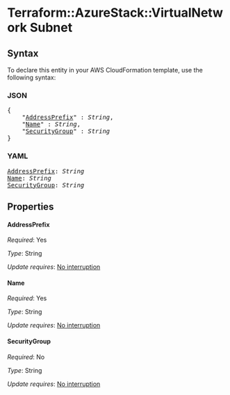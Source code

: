 # Terraform::AzureStack::VirtualNetwork Subnet

## Syntax

To declare this entity in your AWS CloudFormation template, use the following syntax:

### JSON

<pre>
{
    "<a href="#addressprefix" title="AddressPrefix">AddressPrefix</a>" : <i>String</i>,
    "<a href="#name" title="Name">Name</a>" : <i>String</i>,
    "<a href="#securitygroup" title="SecurityGroup">SecurityGroup</a>" : <i>String</i>
}
</pre>

### YAML

<pre>
<a href="#addressprefix" title="AddressPrefix">AddressPrefix</a>: <i>String</i>
<a href="#name" title="Name">Name</a>: <i>String</i>
<a href="#securitygroup" title="SecurityGroup">SecurityGroup</a>: <i>String</i>
</pre>

## Properties

#### AddressPrefix

_Required_: Yes

_Type_: String

_Update requires_: [No interruption](https://docs.aws.amazon.com/AWSCloudFormation/latest/UserGuide/using-cfn-updating-stacks-update-behaviors.html#update-no-interrupt)

#### Name

_Required_: Yes

_Type_: String

_Update requires_: [No interruption](https://docs.aws.amazon.com/AWSCloudFormation/latest/UserGuide/using-cfn-updating-stacks-update-behaviors.html#update-no-interrupt)

#### SecurityGroup

_Required_: No

_Type_: String

_Update requires_: [No interruption](https://docs.aws.amazon.com/AWSCloudFormation/latest/UserGuide/using-cfn-updating-stacks-update-behaviors.html#update-no-interrupt)

